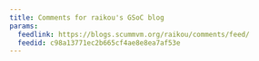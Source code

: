 ```yaml
---
title: Comments for raikou's GSoC blog
params:
  feedlink: https://blogs.scummvm.org/raikou/comments/feed/
  feedid: c98a13771ec2b665cf4ae8e8ea7af53e
---
```

